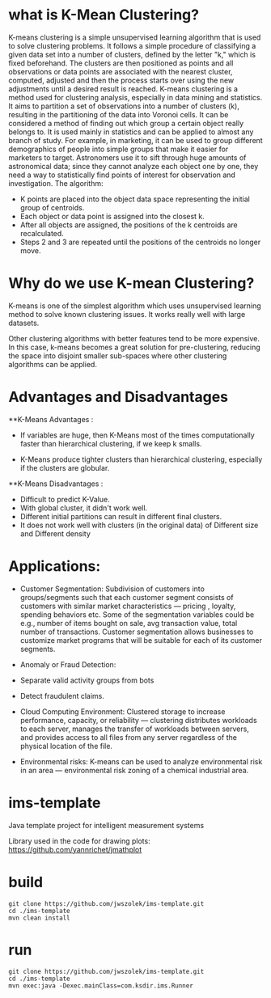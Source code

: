 # what is K-Mean Clustering?

K-means clustering is a simple unsupervised learning algorithm that is used to solve clustering problems. It follows a simple procedure of classifying a given data set into a number of clusters, defined by the letter "k," which is fixed beforehand. The clusters are then positioned as points and all observations or data points are associated with the nearest cluster, computed, adjusted and then the process starts over using the new adjustments until a desired result is reached.
K-means clustering is a method used for clustering analysis, especially in data mining and statistics. It aims to partition a set of observations into a number of clusters (k), resulting in the partitioning of the data into Voronoi cells. It can be considered a method of finding out which group a certain object really belongs to.
It is used mainly in statistics and can be applied to almost any branch of study. For example, in marketing, it can be used to group different demographics of people into simple groups that make it easier for marketers to target. Astronomers use it to sift through huge amounts of astronomical data; since they cannot analyze each object one by one, they need a way to statistically find points of interest for observation and investigation.
The algorithm:
* K points are placed into the object data space representing the initial group of centroids.
* Each object or data point is assigned into the closest k.
* After all objects are assigned, the positions of the k centroids are recalculated.
* Steps 2 and 3 are repeated until the positions of the centroids no longer move.


# Why do we use K-mean Clustering?

K-means is one of the simplest algorithm which uses unsupervised learning method to solve known clustering issues. It works really well with large datasets.

Other clustering algorithms with better features tend to be more expensive. In this case, k-means becomes a great solution for pre-clustering, reducing the space into disjoint smaller sub-spaces where other clustering algorithms can be applied.


# Advantages and Disadvantages

**K-Means Advantages :

* If variables are huge, then  K-Means most of the times computationally faster than hierarchical clustering, if we keep k smalls.

* K-Means produce tighter clusters than hierarchical clustering, especially if the clusters are globular.

**K-Means Disadvantages :

* Difficult to predict K-Value.
* With global cluster, it didn't work well.
* Different initial partitions can result in different final clusters.
* It does not work well with clusters (in the original data) of Different size and Different density

# Applications:

* Customer Segmentation: Subdivision of customers into groups/segments such that each customer segment consists of customers with similar market characteristics — pricing , loyalty, spending behaviors etc. Some of the segmentation variables could be e.g., number of items bought on sale, avg transaction value, total number of transactions. Customer segmentation allows businesses to customize market programs that will be suitable for each of its customer segments.

* Anomaly or Fraud Detection:
* Separate valid activity groups from bots
* Detect fraudulent claims.
* Cloud Computing Environment: Clustered storage to increase performance, capacity, or reliability — clustering distributes workloads to each server, manages the transfer of workloads between servers, and provides access to all files from any server regardless of the physical location of the file.

* Environmental risks: K-means can be used to analyze environmental risk in an area — environmental risk zoning of a chemical industrial area.


# ims-template
Java template project for intelligent measurement systems

Library used in the code for drawing plots: https://github.com/yannrichet/jmathplot



# build

```
git clone https://github.com/jwszolek/ims-template.git
cd ./ims-template
mvn clean install
```

# run

```
git clone https://github.com/jwszolek/ims-template.git
cd ./ims-template
mvn exec:java -Dexec.mainClass=com.ksdir.ims.Runner
```




